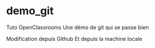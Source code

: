 # demo_git

Tuto OpenClassrooms
Une démo de git qui se passe bien

Modification depuis Github
Et depuis la machine locale

